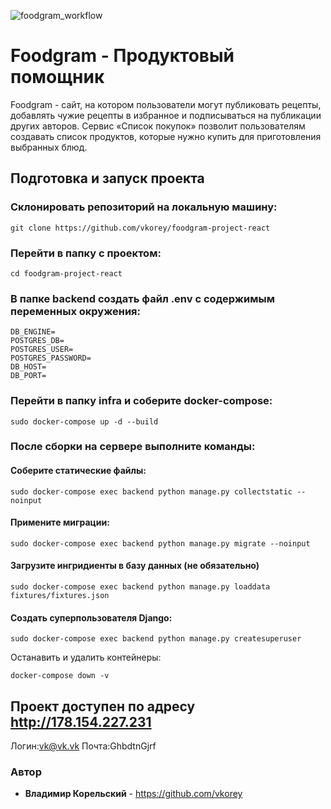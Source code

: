 ![foodgram_workflow](https://github.com/vkorey/foodgram-project-react/actions/workflows/main.yml/badge.svg?branch=master)

# Foodgram - Продуктовый помощник
Foodgram - сайт, на котором пользователи могут публиковать рецепты, добавлять чужие рецепты в избранное и подписываться на публикации других авторов.
Сервис «Список покупок» позволит пользователям создавать список продуктов, которые нужно купить для приготовления выбранных блюд.

## Подготовка и запуск проекта
### Склонировать репозиторий на локальную машину:
```
git clone https://github.com/vkorey/foodgram-project-react
```
### Перейти в папку с проектом:
```
cd foodgram-project-react
```
### В папке **backend** создать файл .env с содержимым переменных окружения:

```
DB_ENGINE=
POSTGRES_DB=
POSTGRES_USER=
POSTGRES_PASSWORD=
DB_HOST=
DB_PORT=
```

### Перейти в папку **infra** и соберите docker-compose:
```
sudo docker-compose up -d --build
```
### После сборки на сервере выполните команды:
#### Соберите статические файлы:
```
sudo docker-compose exec backend python manage.py collectstatic --noinput
```
#### Применитe миграции:
```
sudo docker-compose exec backend python manage.py migrate --noinput
```
#### Загрузите ингридиенты в базу данных (не обязательно)
```
sudo docker-compose exec backend python manage.py loaddata fixtures/fixtures.json
```
#### Создать суперпользователя Django:
```
sudo docker-compose exec backend python manage.py createsuperuser
```
Останавить и удалить контейнеры:
```
docker-compose down -v
```

## Проект доступен по адресу http://178.154.227.231
Логин:vk@vk.vk
Почта:GhbdtnGjrf

### Автор
* **Владимир Корельский** - https://github.com/vkorey
